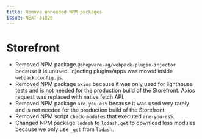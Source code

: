 ```yaml
---
title: Remove unneeded NPM packages
issue: NEXT-31820
---
```

# Storefront
* Removed NPM package `@shopware-ag/webpack-plugin-injector` because it is unused. Injecting plugins/apps was moved inside `webpack.config.js`.
* Removed NPM package `axios` because it was only used for lighthouse tests and is not needed for the production build of the Storefront. Axios request was replaced with native fetch API.
* Removed NPM package `are-you-es5` because it was used very rarely and is not needed for the production build of the Storefront.
* Removed NPM script `check-modules` that executed `are-you-es5`.
* Changed NPM package `lodash` to `lodash.get` to download less modules because we only use `_get` from `lodash`.
